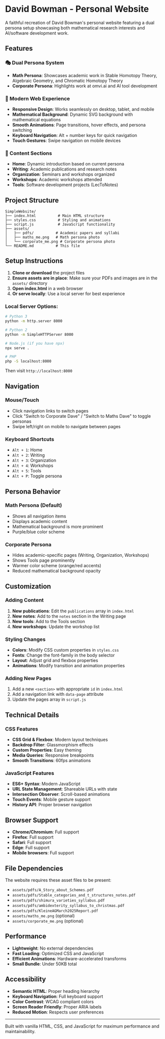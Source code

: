 # David Bowman - Personal Website

A faithful recreation of David Bowman's personal website featuring a dual persona setup showcasing both mathematical research interests and AI/software development work.

## Features

### 🎭 Dual Persona System
- **Math Persona**: Showcases academic work in Stable Homotopy Theory, Algebraic Geometry, and Chromatic Homotopy Theory
- **Corporate Persona**: Highlights work at omvi.ai and AI tool development

### 📱 Modern Web Experience
- **Responsive Design**: Works seamlessly on desktop, tablet, and mobile
- **Mathematical Background**: Dynamic SVG background with mathematical equations
- **Smooth Animations**: Page transitions, hover effects, and persona switching
- **Keyboard Navigation**: Alt + number keys for quick navigation
- **Touch Gestures**: Swipe navigation on mobile devices

### 📄 Content Sections
- **Home**: Dynamic introduction based on current persona
- **Writing**: Academic publications and research notes
- **Organization**: Seminars and workshops organized
- **Workshops**: Academic workshops attended
- **Tools**: Software development projects (LecToNotes)

## Project Structure

```
SimpleWebsite/
├── index.html          # Main HTML structure
├── styles.css          # Styling and animations
├── script.js           # JavaScript functionality
├── assets/
│   ├── pdfs/          # Academic papers and syllabi
│   ├── maths_me.png   # Math persona photo
│   └── corporate_me.png # Corporate persona photo
└── README.md          # This file
```

## Setup Instructions

1. **Clone or download** the project files
2. **Ensure assets are in place**: Make sure your PDFs and images are in the `assets/` directory
3. **Open index.html** in a web browser
4. **Or serve locally**: Use a local server for best experience

### Local Server Options:
```bash
# Python 3
python -m http.server 8000

# Python 2
python -m SimpleHTTPServer 8000

# Node.js (if you have npx)
npx serve .

# PHP
php -S localhost:8000
```

Then visit `http://localhost:8000`

## Navigation

### Mouse/Touch
- Click navigation links to switch pages
- Click "Switch to Corporate Dave" / "Switch to Maths Dave" to toggle personas
- Swipe left/right on mobile to navigate between pages

### Keyboard Shortcuts
- `Alt + 1`: Home
- `Alt + 2`: Writing
- `Alt + 3`: Organization
- `Alt + 4`: Workshops
- `Alt + 5`: Tools
- `Alt + P`: Toggle persona

## Persona Behavior

### Math Persona (Default)
- Shows all navigation items
- Displays academic content
- Mathematical background is more prominent
- Purple/blue color scheme

### Corporate Persona
- Hides academic-specific pages (Writing, Organization, Workshops)
- Shows Tools page prominently
- Warmer color scheme (orange/red accents)
- Reduced mathematical background opacity

## Customization

### Adding Content
1. **New publications**: Edit the `publications` array in `index.html`
2. **New notes**: Add to the `notes` section in the Writing page
3. **New tools**: Add to the Tools section
4. **New workshops**: Update the workshop list

### Styling Changes
- **Colors**: Modify CSS custom properties in `styles.css`
- **Fonts**: Change the font-family in the body selector
- **Layout**: Adjust grid and flexbox properties
- **Animations**: Modify transition and animation properties

### Adding New Pages
1. Add a new `<section>` with appropriate `id` in `index.html`
2. Add a navigation link with `data-page` attribute
3. Update the pages array in `script.js`

## Technical Details

### CSS Features
- **CSS Grid & Flexbox**: Modern layout techniques
- **Backdrop Filter**: Glassmorphism effects
- **Custom Properties**: Easy theming
- **Media Queries**: Responsive breakpoints
- **Smooth Transitions**: 60fps animations

### JavaScript Features
- **ES6+ Syntax**: Modern JavaScript
- **URL State Management**: Shareable URLs with state
- **Intersection Observer**: Scroll-based animations
- **Touch Events**: Mobile gesture support
- **History API**: Proper browser navigation

## Browser Support

- **Chrome/Chromium**: Full support
- **Firefox**: Full support
- **Safari**: Full support
- **Edge**: Full support
- **Mobile browsers**: Full support

## File Dependencies

The website requires these asset files to be present:
- `assets/pdfs/A_Story_about_Schemes.pdf`
- `assets/pdfs/Stable_categories_and_t_structures_notes.pdf`
- `assets/pdfs/shimura_varieties_syllabus.pdf`
- `assets/pdfs/ambidexterity_syllabus_to_christmas.pdf`
- `assets/pdfs/KleineAGMarch2025Report.pdf`
- `assets/maths_me.png` (optional)
- `assets/corporate_me.png` (optional)

## Performance

- **Lightweight**: No external dependencies
- **Fast Loading**: Optimized CSS and JavaScript
- **Efficient Animations**: Hardware-accelerated transforms
- **Small Bundle**: Under 50KB total

## Accessibility

- **Semantic HTML**: Proper heading hierarchy
- **Keyboard Navigation**: Full keyboard support
- **Color Contrast**: WCAG compliant colors
- **Screen Reader Friendly**: Proper ARIA labels
- **Reduced Motion**: Respects user preferences

---

Built with vanilla HTML, CSS, and JavaScript for maximum performance and maintainability. 